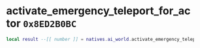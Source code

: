 # activate_emergency_teleport_for_actor `0x8ED2B0BC`

```lua
local result --[[ number ]] = natives.ai_world.activate_emergency_teleport_for_actor(_unk0 --[[ number ]], _unk1 --[[ number ]], _unk2 --[[ number ]], _unk3 --[[ number ]], _unk4 --[[ number ]])
```